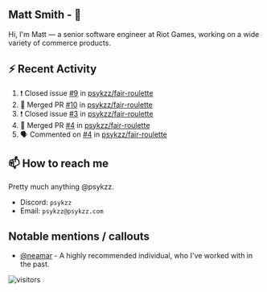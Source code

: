 <!--
[![PsyKzz's github stats](https://github-readme-stats.vercel.app/api?username=psykzz&show_icons=true)](https://github.com/anuraghazra/github-readme-stats)
-->

## Matt Smith - 👋
Hi, I'm Matt — a senior software engineer at Riot Games, working on a wide variety of commerce products.

## ⚡ Recent Activity

<!--START_SECTION:activity-->
1. ❗️ Closed issue [#9](https://github.com/psykzz/fair-roulette/issues/9) in [psykzz/fair-roulette](https://github.com/psykzz/fair-roulette)
2. 🎉 Merged PR [#10](https://github.com/psykzz/fair-roulette/pull/10) in [psykzz/fair-roulette](https://github.com/psykzz/fair-roulette)
3. ❗️ Closed issue [#3](https://github.com/psykzz/fair-roulette/issues/3) in [psykzz/fair-roulette](https://github.com/psykzz/fair-roulette)
4. 🎉 Merged PR [#4](https://github.com/psykzz/fair-roulette/pull/4) in [psykzz/fair-roulette](https://github.com/psykzz/fair-roulette)
5. 🗣 Commented on [#4](https://github.com/psykzz/fair-roulette/issues/4) in [psykzz/fair-roulette](https://github.com/psykzz/fair-roulette)
<!--END_SECTION:activity-->


## 📫 How to reach me

Pretty much anything @psykzz.

- Discord: `psykzz`
- Email: `psykzz@psykzz.com`


## Notable mentions / callouts

 - [@neamar](https://github.com/neamar) - A highly recommended individual, who I've worked with in the past.


![visitors](https://visitor-badge.glitch.me/badge?page_id=psykzz/psykzz)


